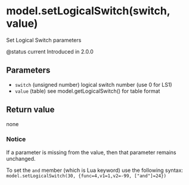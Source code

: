# model.setLogicalSwitch\(switch, value\)

Set Logical Switch parameters

@status current Introduced in 2.0.0

## Parameters

* `switch` \(unsigned number\) logical switch number \(use 0 for LS1\)
* `value` \(table\) see model.getLogicalSwitch\(\) for table format

## Return value

none

### Notice

If a parameter is missing from the value, then that parameter remains unchanged.

To set the `and` member \(which is Lua keyword\) use the following syntax: `model.setLogicalSwitch(30, {func=4,v1=1,v2=-99, ["and"]=24})`

